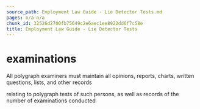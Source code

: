 ```yaml
---
source_path: Employment Law Guide - Lie Detector Tests.md
pages: n/a-n/a
chunk_id: 32526d2700fb75649c2e6aec1ee8922dd6f7c58e
title: Employment Law Guide - Lie Detector Tests
---
```

# examinations

All polygraph examiners must maintain all opinions, reports, charts, written questions, lists, and other records

relating to polygraph tests of such persons, as well as records of the number of examinations conducted
